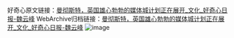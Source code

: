 好奇心原文链接：[曼彻斯特，英国雄心勃勃的媒体城计划正在展开_文化_好奇心日报-魏云峰](https://www.qdaily.com/articles/4259.html)
WebArchive归档链接：[曼彻斯特，英国雄心勃勃的媒体城计划正在展开_文化_好奇心日报-魏云峰](http://web.archive.org/web/20190623154104/https://www.qdaily.com/articles/4259.html)
![image](http://ww3.sinaimg.cn/large/007d5XDpgy1g3vf2t4p2wj30u03o61kx)